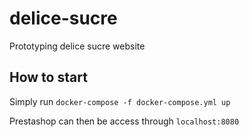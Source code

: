 # delice-sucre
Prototyping delice sucre website

## How to start
Simply run `docker-compose -f docker-compose.yml up`

Prestashop can then be access through `localhost:8080`